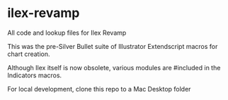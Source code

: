 # ilex-revamp
All code and lookup files for Ilex Revamp

This was the pre-Silver Bullet suite of Illustrator Extendscript macros for chart creation.

Although Ilex itself is now obsolete, various modules are #included in the Indicators macros.

For local development, clone this repo to a Mac Desktop folder
